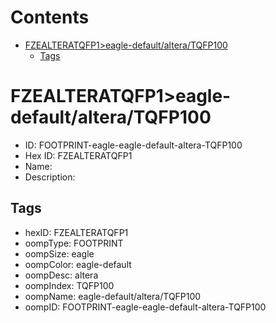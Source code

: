 



Contents
========

* [FZEALTERATQFP1>eagle-default/altera/TQFP100](#fzealteratqfp1eagle-defaultalteratqfp100)
	* [Tags](#tags)

# FZEALTERATQFP1>eagle-default/altera/TQFP100

- ID: FOOTPRINT-eagle-eagle-default-altera-TQFP100
- Hex ID: FZEALTERATQFP1
- Name: 
- Description: 

## Tags

- hexID: FZEALTERATQFP1
- oompType: FOOTPRINT
- oompSize: eagle
- oompColor: eagle-default
- oompDesc: altera
- oompIndex: TQFP100
- oompName: eagle-default/altera/TQFP100
- oompID: FOOTPRINT-eagle-eagle-default-altera-TQFP100
